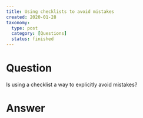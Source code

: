 ```yaml
---
title: Using checklists to avoid mistakes
created: 2020-01-28
taxonomy:
  type: post
  category: [Questions]
  status: finished
---
```


# Question
Is using a checklist a way to explicitly avoid mistakes?

# Answer
